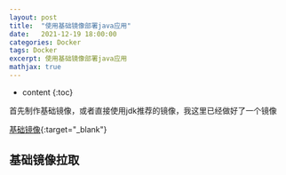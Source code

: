 ```yaml
---
layout: post
title:  "使用基础镜像部署java应用"
date:   2021-12-19 18:00:00
categories: Docker
tags: Docker
excerpt: 使用基础镜像部署java应用
mathjax: true
---
```

* content
{:toc}

首先制作基础镜像，或者直接使用jdk推荐的镜像，我这里已经做好了一个镜像

[基础镜像](https://zhangqinglei1.github.io/docker/2021/12/19/docker%E5%9F%BA%E7%A1%80java%E9%95%9C%E5%83%8F%E5%88%B6%E4%BD%9C/){:target="_blank"}

## 基础镜像拉取

